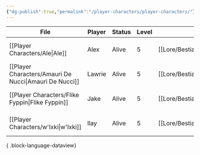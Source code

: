 ```yaml
---
{"dg-publish":true,"permalink":"/player-characters/player-characters/"}
---
```


| File                                                      | Player | Status | Level | Race                                | Class   | Age             | Gender |
| --------------------------------------------------------- | ------ | ------ | ----- | ----------------------------------- | ------- | --------------- | ------ |
| [[Player Characters/Ale\|Ale]]                         | Alex   | Alive  | 5     | [[Lore/Bestiary/Human\|Human]]   | Cleric  | 45 (as of 1491) | Male   |
| [[Player Characters/Amauri De Nucci\|Amauri De Nucci]] | Lawrie | Alive  | 5     | [[Lore/Bestiary/Human\|Human]]   | Wizard  | \-              | Male   |
| [[Player Characters/Flike Fyppin\|Flike Fyppin]]       | Jake   | Alive  | 5     | [[Lore/Bestiary/Mapach\|Mapach]] | Warlock | 10 (as of 1491) | Male   |
| [[Player Characters/w'Ixki\|w'Ixki]]                   | Ilay   | Alive  | 5     | [[Lore/Bestiary/Grung\|Grung]]   | Ranger  | 9 (as of 1491)  | Male   |

{ .block-language-dataview}

